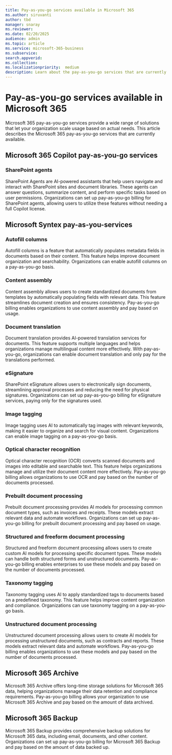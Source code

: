 ```yaml
---
title: Pay-as-you-go services available in Microsoft 365
ms.author: siruvanti
author: tbd
manager: snaray
ms.reviewer: 
ms.date: 02/20/2025
audience: admin
ms.topic: article
ms.service: microsoft-365-business
ms.subservice:
search.appverid: 
ms.collection: 
ms.localizationpriority:  medium
description: Learn about the pay-as-you-go services that are currently available in Microsoft 365.
---
```


# Pay-as-you-go services available in Microsoft 365

Microsoft 365 pay-as-you-go services provide a wide range of solutions that let your organization scale usage based on actual needs. This article describes the Microsoft 365 pay-as-you-go services that are currently available.

## Microsoft 365 Copilot pay-as-you-go services
<!---
### Copilot

Microsoft 365 Copilot is an AI-powered assistant that integrates seamlessly with Microsoft 365 applications like Word, Excel, PowerPoint, Outlook, and Teams. Copilot helps users by providing intelligent suggestions, automating repetitive tasks, and enhancing productivity. With PAYG, enterprises can enable Copilot for their users and only pay for the actual usage.
--->
### SharePoint agents

SharePoint Agents are AI-powered assistants that help users navigate and interact with SharePoint sites and document libraries. These agents can answer questions, summarize content, and perform specific tasks based on user permissions. Organizations can set up pay-as-you-go billing for SharePoint agents, allowing users to utilize these features without needing a full Copilot license.
<!---
### Agents in Microsoft 365 Copilot Chat

Agents in Microsoft 365 Copilot Chat provide a conversational interface for users to interact with their work data. These agents can answer questions, perform actions, and provide insights based on the data available in the organization's Microsoft Graph and third-party data sources. Pay-as-you-go billing allows enterprises to enable these agents and pay based on the number of messages used. 

### Copilot Actions

Copilot Actions are predefined tasks that Copilot can perform on behalf of the user. These actions can include sending emails, updating records, creating support tickets, and more. With pay-as-you-go, enterprises can enable Copilot Actions and only pay for the actions performed.
--->
## Microsoft Syntex pay-as-you-services
<!---
Microsoft Syntex uses AI to automate content processing and management. Syntex can classify documents, extract metadata, and apply labels to improve content organization and compliance. Enterprises can set up PAYG billing for Syntex services, allowing them to pay based on actual usage.
--->

### Autofill columns

Autofill columns is a feature that automatically populates metadata fields in documents based on their content. This feature helps improve document organization and searchability. Organizations can enable autofill columns on a pay-as-you-go basis.

### Content assembly

Content assembly allows users to create standardized documents from templates by automatically populating fields with relevant data. This feature streamlines document creation and ensures consistency. Pay-as-you-go billing enables organizations to use content assembly and pay based on usage.

### Document translation

Document translation provides AI-powered translation services for documents. This feature supports multiple languages and helps organizations manage multilingual content more effectively. With pay-as-you-go, organizations can enable document translation and only pay for the translations performed.

### eSignature

SharePoint eSignature allows users to electronically sign documents, streamlining approval processes and reducing the need for physical signatures. Organizations can set up pay-as-you-go billing for eSignature services, paying only for the signatures used.

### Image tagging

Image tagging uses AI to automatically tag images with relevant keywords, making it easier to organize and search for visual content. Organizations can enable image tagging on a pay-as-you-go basis.

### Optical character recognition

Optical character recognition (OCR) converts scanned documents and images into editable and searchable text. This feature helps organizations manage and utilize their document content more effectively. Pay-as-you-go billing allows organizations to use OCR and pay based on the number of documents processed.

### Prebuilt document processing

Prebuilt document processing provides AI models for processing common document types, such as invoices and receipts. These models extract relevant data and automate workflows. Organizations can set up pay-as-you-go billing for prebuilt document processing and pay based on usage.

### Structured and freeform document processing

Structured and freeform document processing allows users to create custom AI models for processing specific document types. These models can handle both structured forms and unstructured documents. Pay-as-you-go billing enables enterprises to use these models and pay based on the number of documents processed.

### Taxonomy tagging

Taxonomy tagging uses AI to apply standardized tags to documents based on a predefined taxonomy. This feature helps improve content organization and compliance. Organizations can use taxonomy tagging on a pay-as-you-go basis.

### Unstructured document processing

Unstructured document processing allows users to create AI models for processing unstructured documents, such as contracts and reports. These models extract relevant data and automate workflows. Pay-as-you-go billing enables organizations to use these models and pay based on the number of documents processed.

## Microsoft 365 Archive

Microsoft 365 Archive offers long-time storage solutions for Microsoft 365 data, helping organizations manage their data retention and compliance requirements. Pay-as-you-go billing allows your organization to use Microsoft 365 Archive and pay based on the amount of data archived.

## Microsoft 365 Backup

Microsoft 365 Backup provides comprehensive backup solutions for Microsoft 365 data, including email, documents, and other content. Organizations can set up pay-as-you-go billing for Microsoft 365 Backup and pay based on the amount of data backed up.

